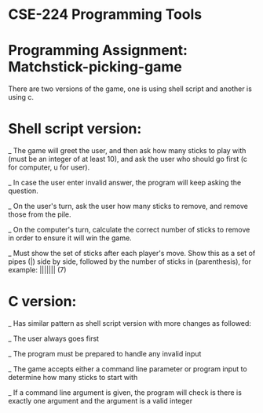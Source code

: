 # CSE-224 Programming Tools
# Programming Assignment: Matchstick-picking-game

There are two versions of the game, one is using shell script and another is using c.

# Shell script version:

_ The game will greet the user, and then ask how many sticks to play with (must be an integer of at least 10), 
and ask the user who should go first (c for computer, u for user).

_ In case the user enter invalid answer, the program will keep asking the question.

_ On the user's turn, ask the user how many sticks to remove, and remove those from the pile. 

_ On the computer's turn, calculate the correct number of sticks to remove in order to ensure it will win the game.

_ Must show the set of sticks after each player's move. Show this as a set of pipes (|) side by side, followed by the number of sticks in (parenthesis), for example: ||||||| (7)

# C version:

_ Has similar pattern as shell script version with more changes as followed:

_ The user always goes first 

_ The program must be prepared to handle any invalid input 

_ The game accepts either a command line parameter or program input to determine how many sticks to start with 

_ If a command line argument is given, the program will check is there is exactly one argument and the argument is a valid integer 
